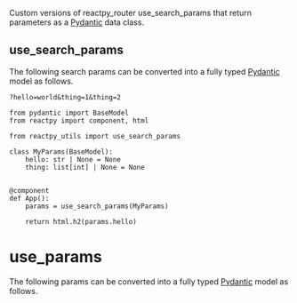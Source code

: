 Custom versions of reactpy_router use_search_params that return parameters as a 
[Pydantic] data class.


## use_search_params 

The following search params can be converted into a fully typed [Pydantic] model 
as follows.

    ?hello=world&thing=1&thing=2

```
from pydantic import BaseModel
from reactpy import component, html

from reactpy_utils import use_search_params

class MyParams(BaseModel):
    hello: str | None = None
    thing: list[int] | None = None


@component
def App():
    params = use_search_params(MyParams)

    return html.h2(params.hello)
```

# use_params 

The following params can be converted into a fully typed [Pydantic] model 
as follows.



[Pydantic]: https://docs.pydantic.dev/latest/